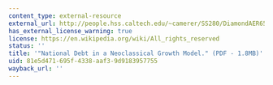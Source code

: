 ```yaml
---
content_type: external-resource
external_url: http://people.hss.caltech.edu/~camerer/SS280/DiamondAER65.pdf
has_external_license_warning: true
license: https://en.wikipedia.org/wiki/All_rights_reserved
status: ''
title: '"National Debt in a Neoclassical Growth Model." (PDF - 1.8MB)'
uid: 81e5d471-695f-4338-aaf3-9d9183957755
wayback_url: ''
---
```

